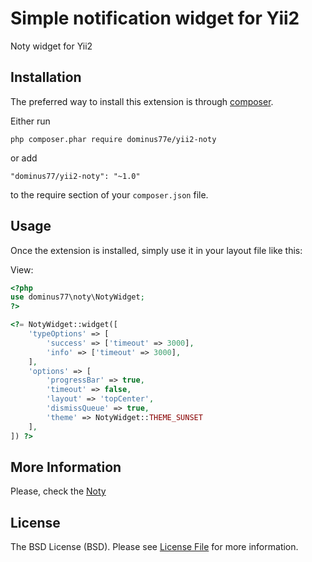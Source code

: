 Simple notification widget for Yii2
=================================
Noty widget for Yii2

Installation
------------

The preferred way to install this extension is through [composer](http://getcomposer.org/download/).

Either run

```
php composer.phar require dominus77e/yii2-noty
```

or add

```
"dominus77/yii2-noty": "~1.0"
```

to the require section of your `composer.json` file.


Usage
-----

Once the extension is installed, simply use it in your layout file like this:


View:
```php
<?php
use dominus77\noty\NotyWidget;
?>

<?= NotyWidget::widget([
    'typeOptions' => [
        'success' => ['timeout' => 3000],
        'info' => ['timeout' => 3000],
    ],
    'options' => [
        'progressBar' => true,
        'timeout' => false,
        'layout' => 'topCenter',
        'dismissQueue' => true,
        'theme' => NotyWidget::THEME_SUNSET
    ],
]) ?>
```
## More Information
Please, check the [Noty](https://ned.im/noty/#/about)

## License
The BSD License (BSD). Please see [License File](https://github.com/Dominus77/yii2-noty/blob/master/LICENSE.md) for more information.
